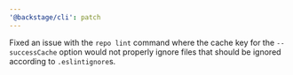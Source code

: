```yaml
---
'@backstage/cli': patch
---
```


Fixed an issue with the `repo lint` command where the cache key for the `--successCache` option would not properly ignore files that should be ignored according to `.eslintignore`s.
